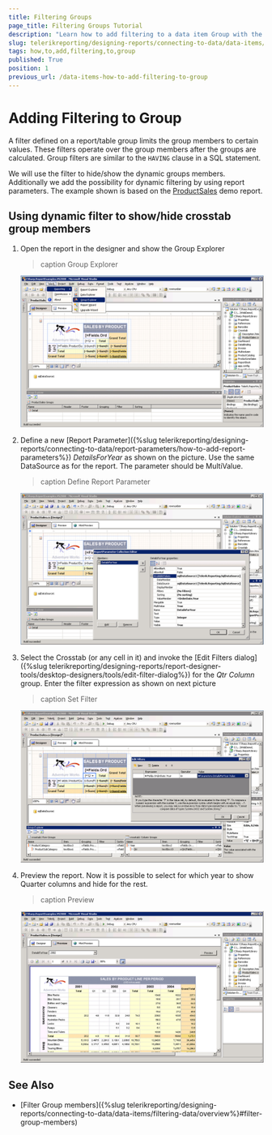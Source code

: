 ```yaml
---
title: Filtering Groups
page_title: Filtering Groups Tutorial
description: "Learn how to add filtering to a data item Group with the Report Designers by following these step-by-step instructions for a Crosstab column group."
slug: telerikreporting/designing-reports/connecting-to-data/data-items/grouping-data/how-to-add-filtering-to-group
tags: how,to,add,filtering,to,group
published: True
position: 1
previous_url: /data-items-how-to-add-filtering-to-group
---
```


# Adding Filtering to Group

A filter defined on a report/table group limits the group members to certain values. These filters operate over the group members after the groups are calculated. Group filters are similar to the `HAVING` clause in a SQL statement.

We will use the filter to hide/show the dynamic groups members. Additionally we add the possibility for dynamic filtering by using report parameters. The example shown is based on the [ProductSales](https://demos.telerik.com/reporting/product-sales) demo report.

## Using dynamic filter to show/hide crosstab group members

1. Open the report in the designer and show the Group Explorer

	>caption Group Explorer

	![Show the Group Еxplorer in the Visual Studio Report Designer](images/DataItems/diGroupExplorer.PNG)

1. Define a new [Report Parameter]({%slug telerikreporting/designing-reports/connecting-to-data/report-parameters/how-to-add-report-parameters%}) _DetailsForYear_ as shown on the picture. Use the same DataSource as for the report. The parameter should be MultiValue.

	>caption Define Report Parameter

	![Define a multivalue Report Parameter in the demo report ProductSales.cs in the Visual Studio Report Designer](images/DataItems/diReportParameter.PNG)

1. Select the Crosstab (or any cell in it) and invoke the [Edit Filters dialog]({%slug telerikreporting/designing-reports/report-designer-tools/desktop-designers/tools/edit-filter-dialog%}) for the _Qtr Column_ group. Enter the filter expression as shown on next picture

	>caption Set Filter

	![Set Filter to the Column group Qtr of the Crosstab in the Visual Studio Report Designer](images/DataItems/diSetFilter.PNG)

1. Preview the report. Now it is possible to select for which year to show Quarter columns and hide for the rest. 

	>caption Preview

	![Preview of the final report with the filtered Crosstab column group in the Visual Studio Report Designer](images/DataItems/diPreview.PNG)

## See Also

* [Filter Group members]({%slug telerikreporting/designing-reports/connecting-to-data/data-items/filtering-data/overview%}#filter-group-members)
